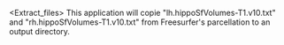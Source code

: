 <Extract_files>
This application will copie "lh.hippoSfVolumes-T1.v10.txt" and "rh.hippoSfVolumes-T1.v10.txt" from Freesurfer's parcellation to an output directory.
